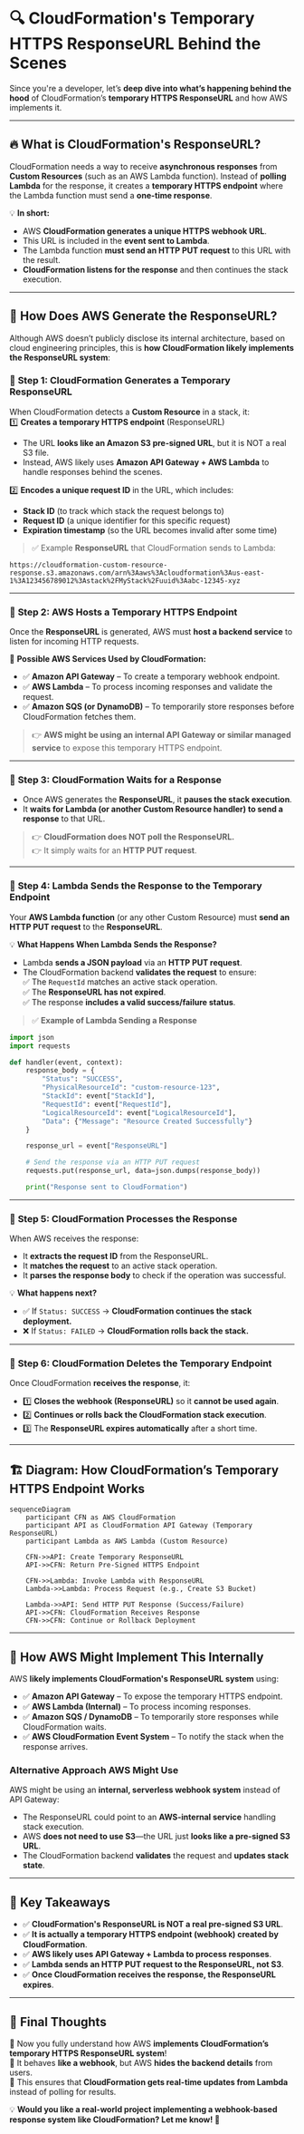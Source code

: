 # 🔍 **CloudFormation's Temporary HTTPS ResponseURL Behind the Scenes**

Since you're a developer, let’s **deep dive into what’s happening behind the hood** of CloudFormation’s **temporary HTTPS ResponseURL** and how AWS implements it.

---

## 🔥 **What is CloudFormation's ResponseURL?**

CloudFormation needs a way to receive **asynchronous responses** from **Custom Resources** (such as an AWS Lambda function). Instead of **polling Lambda** for the response, it creates a **temporary HTTPS endpoint** where the Lambda function must send a **one-time response**.

💡 **In short:**

- AWS **CloudFormation generates a unique HTTPS webhook URL**.
- This URL is included in the **event sent to Lambda**.
- The Lambda function **must send an HTTP PUT request** to this URL with the result.
- **CloudFormation listens for the response** and then continues the stack execution.

---

## 🔄 **How Does AWS Generate the ResponseURL?**

Although AWS doesn’t publicly disclose its internal architecture, based on cloud engineering principles, this is **how CloudFormation likely implements the ResponseURL system**:

### 🔧 **Step 1: CloudFormation Generates a Temporary ResponseURL**

When CloudFormation detects a **Custom Resource** in a stack, it:  
1️⃣ **Creates a temporary HTTPS endpoint** (ResponseURL)

- The URL **looks like an Amazon S3 pre-signed URL**, but it is NOT a real S3 file.
- Instead, AWS likely uses **Amazon API Gateway + AWS Lambda** to handle responses behind the scenes.

2️⃣ **Encodes a unique request ID** in the URL, which includes:

- **Stack ID** (to track which stack the request belongs to)
- **Request ID** (a unique identifier for this specific request)
- **Expiration timestamp** (so the URL becomes invalid after some time)

> ✅ Example **ResponseURL** that CloudFormation sends to Lambda:

```plaintext
https://cloudformation-custom-resource-response.s3.amazonaws.com/arn%3Aaws%3Acloudformation%3Aus-east-1%3A123456789012%3Astack%2FMyStack%2Fuuid%3Aabc-12345-xyz
```

---

### 🔧 **Step 2: AWS Hosts a Temporary HTTPS Endpoint**

Once the **ResponseURL** is generated, AWS must **host a backend service** to listen for incoming HTTP requests.

🚀 **Possible AWS Services Used by CloudFormation:**

- ✅ **Amazon API Gateway** – To create a temporary webhook endpoint.
- ✅ **AWS Lambda** – To process incoming responses and validate the request.
- ✅ **Amazon SQS (or DynamoDB)** – To temporarily store responses before CloudFormation fetches them.

> 👉 **AWS might be using an internal API Gateway or similar managed service** to expose this temporary HTTPS endpoint.

---

### 🔧 **Step 3: CloudFormation Waits for a Response**

- Once AWS generates the **ResponseURL**, it **pauses the stack execution**.
- It **waits for Lambda (or another Custom Resource handler) to send a response** to that URL.

> 👉 **CloudFormation does NOT poll the ResponseURL.**  
> 👉 It simply waits for an **HTTP PUT request**.

---

### 🔧 **Step 4: Lambda Sends the Response to the Temporary Endpoint**

Your **AWS Lambda function** (or any other Custom Resource) must **send an HTTP PUT request** to the **ResponseURL**.

💡 **What Happens When Lambda Sends the Response?**

- Lambda **sends a JSON payload** via an **HTTP PUT request**.
- The CloudFormation backend **validates the request** to ensure:  
  ✅ The `RequestId` matches an active stack operation.  
  ✅ The **ResponseURL has not expired**.  
  ✅ The response **includes a valid success/failure status**.

> ✅ **Example of Lambda Sending a Response**

```python
import json
import requests

def handler(event, context):
    response_body = {
        "Status": "SUCCESS",
        "PhysicalResourceId": "custom-resource-123",
        "StackId": event["StackId"],
        "RequestId": event["RequestId"],
        "LogicalResourceId": event["LogicalResourceId"],
        "Data": {"Message": "Resource Created Successfully"}
    }

    response_url = event["ResponseURL"]

    # Send the response via an HTTP PUT request
    requests.put(response_url, data=json.dumps(response_body))

    print("Response sent to CloudFormation")
```

---

### 🔧 **Step 5: CloudFormation Processes the Response**

When AWS receives the response:

- It **extracts the request ID** from the ResponseURL.
- It **matches the request** to an active stack operation.
- It **parses the response body** to check if the operation was successful.

💡 **What happens next?**

- ✅ If `Status: SUCCESS` → **CloudFormation continues the stack deployment.**
- ❌ If `Status: FAILED` → **CloudFormation rolls back the stack.**

---

### 🔧 **Step 6: CloudFormation Deletes the Temporary Endpoint**

Once CloudFormation **receives the response**, it:

- 1️⃣ **Closes the webhook (ResponseURL)** so it **cannot be used again**.
- 2️⃣ **Continues or rolls back the CloudFormation stack execution**.
- 3️⃣ The **ResponseURL expires automatically** after a short time.

---

## 🏗 **Diagram: How CloudFormation’s Temporary HTTPS Endpoint Works**

```mermaid
sequenceDiagram
    participant CFN as AWS CloudFormation
    participant API as CloudFormation API Gateway (Temporary ResponseURL)
    participant Lambda as AWS Lambda (Custom Resource)

    CFN->>API: Create Temporary ResponseURL
    API->>CFN: Return Pre-Signed HTTPS Endpoint

    CFN->>Lambda: Invoke Lambda with ResponseURL
    Lambda->>Lambda: Process Request (e.g., Create S3 Bucket)

    Lambda->>API: Send HTTP PUT Response (Success/Failure)
    API->>CFN: CloudFormation Receives Response
    CFN->>CFN: Continue or Rollback Deployment
```

---

## 🎯 **How AWS Might Implement This Internally**

AWS **likely implements CloudFormation's ResponseURL system** using:

- ✅ **Amazon API Gateway** – To expose the temporary HTTPS endpoint.
- ✅ **AWS Lambda (Internal)** – To process incoming responses.
- ✅ **Amazon SQS / DynamoDB** – To temporarily store responses while CloudFormation waits.
- ✅ **AWS CloudFormation Event System** – To notify the stack when the response arrives.

### **Alternative Approach AWS Might Use**

AWS might be using an **internal, serverless webhook system** instead of API Gateway:

- The ResponseURL could point to an **AWS-internal service** handling stack execution.
- AWS **does not need to use S3**—the URL just **looks like a pre-signed S3 URL**.
- The CloudFormation backend **validates** the request and **updates stack state**.

---

## 🎯 **Key Takeaways**

- ✅ **CloudFormation's ResponseURL is NOT a real pre-signed S3 URL**.
- ✅ **It is actually a temporary HTTPS endpoint (webhook) created by CloudFormation**.
- ✅ **AWS likely uses API Gateway + Lambda to process responses**.
- ✅ **Lambda sends an HTTP PUT request to the ResponseURL, not S3**.
- ✅ **Once CloudFormation receives the response, the ResponseURL expires**.

---

## 🚀 **Final Thoughts**

🔹 Now you fully understand how AWS **implements CloudFormation’s temporary HTTPS ResponseURL system**!  
🔹 It behaves **like a webhook**, but AWS **hides the backend details** from users.  
🔹 This ensures that **CloudFormation gets real-time updates from Lambda** instead of polling for results.

💡 **Would you like a real-world project implementing a webhook-based response system like CloudFormation? Let me know! 🚀**
